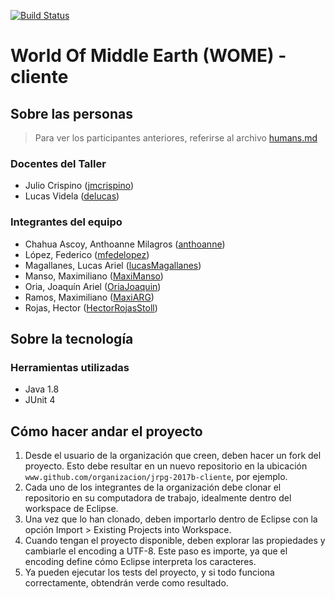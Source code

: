 [![Build Status](https://travis-ci.org/XXX/jrpg-2017b-cliente.svg?branch=master)](https://travis-ci.org/XXX/jrpg-2017b-cliente)
# World Of Middle Earth (WOME) - cliente

## Sobre las personas

> Para ver los participantes anteriores, referirse al archivo [humans.md](humans.md)

### Docentes del Taller

* Julio Crispino ([jmcrispino](https://github.com/jmcrispino))
* Lucas Videla ([delucas](https://github.com/delucas))

### Integrantes del equipo

* Chahua Ascoy, Anthoanne Milagros ([anthoanne](https://travis-ci.org/profile/anthoanne))
* López, Federico ([mfedelopez](https://travis-ci.org/profile/mfedelopez))
* Magallanes, Lucas Ariel ([lucasMagallanes](https://travis-ci.org/profile/lucasMagallanes))
* Manso, Maximiliano ([MaxiManso](https://travis-ci.org/profile/MaxiManso))
* Oria, Joaquín Ariel ([OriaJoaquin](https://travis-ci.org/profile/OriaJoaquin))
* Ramos, Maximiliano ([MaxiARG](https://travis-ci.org/profile/MaxiARG))
* Rojas, Hector ([HectorRojasStoll](https://travis-ci.org/profile/HectorRojasStoll))

## Sobre la tecnología

### Herramientas utilizadas

* Java 1.8
* JUnit 4

## Cómo hacer andar el proyecto

1. Desde el usuario de la organización que creen, deben hacer un fork del proyecto. Esto debe resultar en un nuevo repositorio en la ubicación `www.github.com/organizacion/jrpg-2017b-cliente`, por ejemplo.
2. Cada uno de los integrantes de la organización debe clonar el repositorio en su computadora de trabajo, idealmente dentro del workspace de Eclipse.
3. Una vez que lo han clonado, deben importarlo dentro de Eclipse con la opción Import > Existing Projects into Workspace.
4. Cuando tengan el proyecto disponible, deben explorar las propiedades y cambiarle el encoding a UTF-8. Este paso es importe, ya que el encoding define cómo Eclipse interpreta los caracteres.
5. Ya pueden ejecutar los tests del proyecto, y si todo funciona correctamente, obtendrán verde como resultado.

